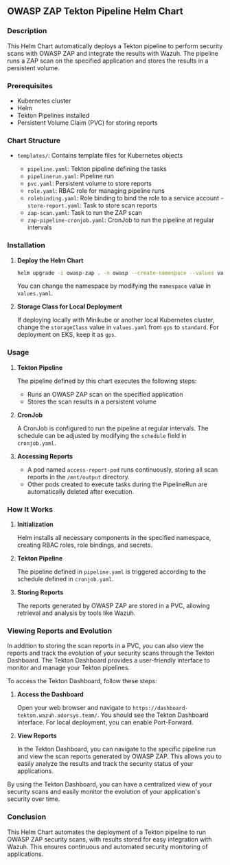 ## OWASP ZAP Tekton Pipeline Helm Chart
### Description

This Helm Chart automatically deploys a Tekton pipeline to perform security scans with OWASP ZAP and integrate the results with Wazuh. The pipeline runs a ZAP scan on the specified application and stores the results in a persistent volume.

### Prerequisites

- Kubernetes cluster
- Helm 
- Tekton Pipelines installed
- Persistent Volume Claim (PVC) for storing reports

### Chart Structure

- `templates/`: Contains template files for Kubernetes objects

   - `pipeline.yaml`: Tekton pipeline defining the tasks
   - `pipelinerun.yaml`: Pipeline run
   - `pvc.yaml`: Persistent volume to store reports
   - `role.yaml`: RBAC role for managing pipeline runs
   - `rolebinding.yaml`: Role binding to bind the role to a service account - `store-report.yaml`: Task to store scan reports
   - `zap-scan.yaml`: Task to run the ZAP scan
   - `zap-pipeline-cronjob.yaml`: CronJob to run the pipeline at regular intervals

### Installation

1. **Deploy the Helm Chart**

    ```sh
    helm upgrade -i owasp-zap . -n owasp --create-namespace --values values.yaml 
    ```

    You can change the namespace by modifying the `namespace` value in `values.yaml`.

2. **Storage Class for Local Deployment**

    If deploying locally with Minikube or another local Kubernetes cluster, change the `storageClass` value in `values.yaml` from `gps` to `standard`. For deployment on EKS, keep it as `gps`.

### Usage

1. **Tekton Pipeline**

    The pipeline defined by this chart executes the following steps:
    - Runs an OWASP ZAP scan on the specified application
    - Stores the scan results in a persistent volume

2. **CronJob**

    A CronJob is configured to run the pipeline at regular intervals. The schedule can be adjusted by modifying the `schedule` field in `cronjob.yaml`.

3. **Accessing Reports**

    - A pod named `access-report-pod` runs continuously, storing all scan reports in the `/mnt/output` directory.
    - Other pods created to execute tasks during the PipelineRun are automatically deleted after execution.


### How It Works

1. **Initialization**

    Helm installs all necessary components in the specified namespace, creating RBAC roles, role bindings, and secrets.

2. **Tekton Pipeline**

    The pipeline defined in `pipeline.yaml` is triggered according to the schedule defined in `cronjob.yaml`.

3. **Storing Reports**

    The reports generated by OWASP ZAP are stored in a PVC, allowing retrieval and analysis by tools like Wazuh.

### Viewing Reports and Evolution

In addition to storing the scan reports in a PVC, you can also view the reports and track the evolution of your security scans through the Tekton Dashboard. The Tekton Dashboard provides a user-friendly interface to monitor and manage your Tekton pipelines.

To access the Tekton Dashboard, follow these steps:

1. **Access the Dashboard**

      Open your web browser and navigate to `https://dashboard-tekton.wazuh.adorsys.team/`. You should see the Tekton Dashboard interface.
For local deployment, you can enable Port-Forward.

2. **View Reports**

    In the Tekton Dashboard, you can navigate to the specific pipeline run and view the scan reports generated by OWASP ZAP. This allows you to easily analyze the results and track the security status of your applications.

By using the Tekton Dashboard, you can have a centralized view of your security scans and easily monitor the evolution of your application's security over time.



### Conclusion

This Helm Chart automates the deployment of a Tekton pipeline to run OWASP ZAP security scans, with results stored for easy integration with Wazuh. This ensures continuous and automated security monitoring of applications.

